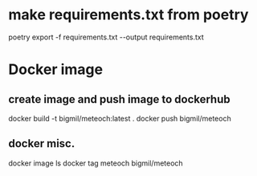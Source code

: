 # make requirements.txt from poetry

poetry export -f requirements.txt --output requirements.txt

# Docker image

## create image and push image to dockerhub

docker build -t bigmil/meteoch:latest .
docker push bigmil/meteoch

## docker misc.

docker image ls
docker tag meteoch bigmil/meteoch
